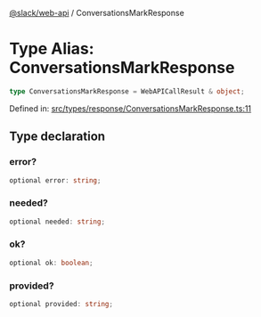[@slack/web-api](../index.md) / ConversationsMarkResponse

# Type Alias: ConversationsMarkResponse

```ts
type ConversationsMarkResponse = WebAPICallResult & object;
```

Defined in: [src/types/response/ConversationsMarkResponse.ts:11](https://github.com/slackapi/node-slack-sdk/blob/main/packages/web-api/src/types/response/ConversationsMarkResponse.ts#L11)

## Type declaration

### error?

```ts
optional error: string;
```

### needed?

```ts
optional needed: string;
```

### ok?

```ts
optional ok: boolean;
```

### provided?

```ts
optional provided: string;
```
